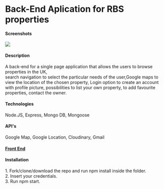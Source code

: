 <h1>Back-End Aplication for RBS properties</h1>

<h4>Screenshots</h4>
<img src="https://upload.wikimedia.org/wikipedia/commons/thumb/d/d9/Node.js_logo.svg/1200px-Node.js_logo.svg.png"/>

<h4>Description</h4>
A back-end for a single page application that allows the users to browse properties in the UK, <br/> search navigation to select the particular needs of the user,Google maps to view the location of the chosen property, Login option to create an account with profile picture, possibilities to list your own property, to add favourite properties, contact the owner.

<h4>Technologies</h4>
Node.JS, Express, Mongo DB, Mongoose

<h4>API's</h4>
Google Map, Google Location, Cloudinary, Gmail

<a href="https://github.com/YordanKrushkov/properties"><h4>Front End</h4></a>

<h4>Installation</h4>
1. Fork/clone/download the repo and run npm install inside the folder.<br/>
2. Insert your credentials.<br/> 
3. Run npm start.<br/> 
<br/> 
